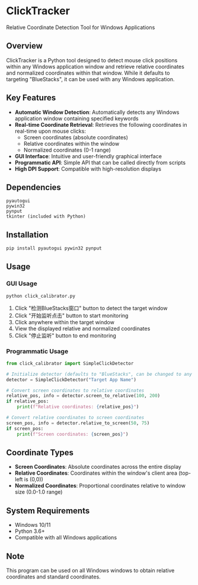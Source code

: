 # ClickTracker

Relative Coordinate Detection Tool for Windows Applications

## Overview

ClickTracker is a Python tool designed to detect mouse click positions within any Windows application window and retrieve relative coordinates and normalized coordinates within that window. While it defaults to targeting "BlueStacks", it can be used with any Windows application.

## Key Features

- **Automatic Window Detection**: Automatically detects any Windows application window containing specified keywords
- **Real-time Coordinate Retrieval**: Retrieves the following coordinates in real-time upon mouse clicks:
  - Screen coordinates (absolute coordinates)
  - Relative coordinates within the window
  - Normalized coordinates (0-1 range)
- **GUI Interface**: Intuitive and user-friendly graphical interface
- **Programmatic API**: Simple API that can be called directly from scripts
- **High DPI Support**: Compatible with high-resolution displays

## Dependencies

```
pyautogui
pywin32
pynput
tkinter (included with Python)
```

## Installation

```bash
pip install pyautogui pywin32 pynput
```

## Usage

### GUI Usage

```bash
python click_calibrator.py
```

1. Click "检测BlueStacks窗口" button to detect the target window
2. Click "开始监听点击" button to start monitoring
3. Click anywhere within the target window
4. View the displayed relative and normalized coordinates
5. Click "停止监听" button to end monitoring

### Programmatic Usage

```python
from click_calibrator import SimpleClickDetector

# Initialize detector (defaults to "BlueStacks", can be changed to any keyword)
detector = SimpleClickDetector("Target App Name")

# Convert screen coordinates to relative coordinates
relative_pos, info = detector.screen_to_relative(100, 200)
if relative_pos:
    print(f"Relative coordinates: {relative_pos}")

# Convert relative coordinates to screen coordinates
screen_pos, info = detector.relative_to_screen(50, 75)
if screen_pos:
    print(f"Screen coordinates: {screen_pos}")
```

## Coordinate Types

- **Screen Coordinates**: Absolute coordinates across the entire display
- **Relative Coordinates**: Coordinates within the window's client area (top-left is (0,0))
- **Normalized Coordinates**: Proportional coordinates relative to window size (0.0-1.0 range)

## System Requirements

- Windows 10/11
- Python 3.6+
- Compatible with all Windows applications

## Note

This program can be used on all Windows windows to obtain relative coordinates and standard coordinates.